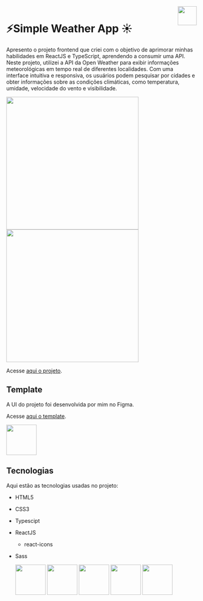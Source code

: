 <img height="50em" align="right" src="https://user-images.githubusercontent.com/58093259/211449637-11b770e8-daa8-46c6-b695-8c6518407ccc.svg" />

# ⚡Simple Weather App ☀️


Apresento o projeto frontend que criei com o objetivo de aprimorar minhas habilidades em ReactJS e TypeScript, aprendendo a consumir uma API. Neste projeto, utilizei a API da Open Weather para exibir informações meteorológicas em tempo real de diferentes localidades. Com uma interface intuitiva e responsiva, os usuários podem pesquisar por cidades e obter informações sobre as condições climáticas, como temperatura, umidade, velocidade do vento e visibilidade.

<div style="display: inline-block;">
 <img height="350em" src="https://github.com/patrickmps/simple-weather-app/assets/58093259/0aed7065-7f61-404f-b844-92fc1ab426d3" />
 <img height="350em" src="https://github.com/patrickmps/simple-weather-app/assets/58093259/79fd0834-4e89-4467-9eda-6cf53132acb4" />
</div>

Acesse [aqui o projeto](https://patrickmps.github.io/simple-weather-app/).

## Template
A UI do projeto foi desenvolvida por mim no Figma.

Acesse [aqui o template](https://www.figma.com/file/8eP5x3vplpot9F6FIyu3bU/Weather?type=design&node-id=0%3A1&t=KpMJzAgVLhkdlAJ7-1).

<img height="80em" src="https://cdn.jsdelivr.net/gh/devicons/devicon/icons/figma/figma-original.svg" />


## Tecnologias

Aqui estão as tecnologias usadas no projeto:

- HTML5
- CSS3
- Typescipt
- ReactJS
  - react-icons
- Sass
  
  <div style="display: inline-block;">
  <img height="80em" src="https://cdn.jsdelivr.net/gh/devicons/devicon/icons/react/react-original.svg" />
  <img height="80em" src="https://cdn.jsdelivr.net/gh/devicons/devicon/icons/typescript/typescript-original.svg" />
  <img height="80em" src="https://cdn.jsdelivr.net/gh/devicons/devicon/icons/sass/sass-original.svg" />
  <img height="80em" src="https://cdn.jsdelivr.net/gh/devicons/devicon/icons/html5/html5-original.svg" />
  <img height="80em" src="https://cdn.jsdelivr.net/gh/devicons/devicon/icons/css3/css3-original.svg" />
  </div>

